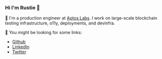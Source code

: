 ### Hi I'm Rustie 👋

🔭 I'm a production engineer at [Aptos Labs](https://aptoslabs.com). I work on large-scale blockchain testing infrastructure, o11y, deployments, and devinfra.

💬 You might be looking for some links:
* [Github](https://github.com/rustielin)
* [LinkedIn](https://www.linkedin.com/in/rustielin/)
* [Twitter](https://twitter.com/rustielin)

<!--
**rustielin/rustielin** is a ✨ _special_ ✨ repository because its `README.md` (this file) appears on your GitHub profile.

Here are some ideas to get you started:

- 🔭 I’m currently working on ...
- 🌱 I’m currently learning ...
- 👯 I’m looking to collaborate on ...
- 🤔 I’m looking for help with ...
- 💬 Ask me about ...
- 📫 How to reach me: ...
- 😄 Pronouns: ...
- ⚡ Fun fact: ...
-->
